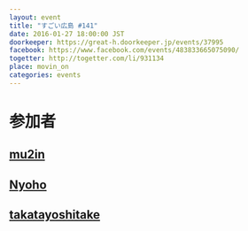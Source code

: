 ```yaml
---
layout: event
title: "すごい広島 #141"
date: 2016-01-27 18:00:00 JST
doorkeeper: https://great-h.doorkeeper.jp/events/37995
facebook: https://www.facebook.com/events/483833665075090/
togetter: http://togetter.com/li/931134
place: movin_on
categories: events
---
```


# 参加者


## [mu2in](http://twitter.com/mu2in)


## [Nyoho](http://nyoho.jp/)


## [takatayoshitake](http://twitter.com/takatayoshitake)
